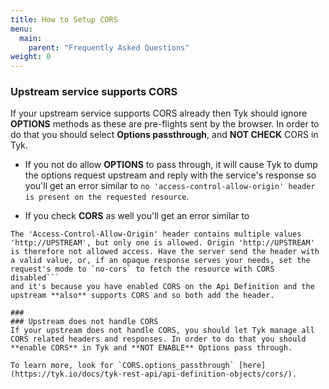 ```yaml
---
title: How to Setup CORS
menu:
  main:
    parent: "Frequently Asked Questions"
weight: 0 
---
```


### Upstream service supports CORS
If your upstream service supports CORS already then Tyk should ignore **OPTIONS** methods as these are pre-flights sent by the browser. In order to do that you should select **Options passthrough**, and **NOT CHECK** CORS in Tyk.

- If you not do allow **OPTIONS** to pass through, it will cause Tyk to dump the options request upstream and reply with the service's response so you'll get an error similar to `no 'access-control-allow-origin' header is present on the requested resource`. 

- If you check **CORS** as well you'll get an error similar to 
```Failed to load https://ORG_NAME.cloud.tyk.io/YOUR_API:
The 'Access-Control-Allow-Origin' header contains multiple values 'http://UPSTREAM', but only one is allowed. Origin 'http://UPSTREAM' is therefore not allowed access. Have the server send the header with a valid value, or, if an opaque response serves your needs, set the request's mode to `no-cors` to fetch the resource with CORS disabled```
and it's because you have enabled CORS on the Api Definition and the upstream **also** supports CORS and so both add the header.

###
### Upstream does not handle CORS
If your upstream does not handle CORS, you should let Tyk manage all CORS related headers and responses. In order to do that you should **enable CORS** in Tyk and **NOT ENABLE** Options pass through.

To learn more, look for `CORS.options_passthrough` [here](https://tyk.io/docs/tyk-rest-api/api-definition-objects/cors/).




  
